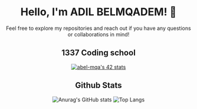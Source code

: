 <div align="center">

# Hello, I'm ADIL BELMQADEM! 👋

Feel free to explore my repositories and reach out if you have any questions or collaborations in mind!

## 1337 Coding school

[![abel-mqa's 42 stats](https://badge.mediaplus.ma/binary/abel-mqa)](https://github.com/oakoudad/badge42)

## Github Stats

![Anurag's GitHub stats](https://github-readme-stats.vercel.app/api?username=belmqadem&show_icons=true&theme=shadow_blue&show_owner=true&card_width=400px)
![Top Langs](https://github-readme-stats.vercel.app/api/top-langs/?username=belmqadem&layout=compact&theme=shadow_blue&card_width=400px)

</div>
